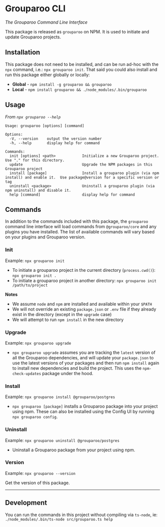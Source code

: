 # Grouparoo CLI

_The Grouparoo Command Line Interface_

This package is released as `grouparoo` on NPM. It is used to initiate and update Grouparoo projects.

## Installation

This package does not need to be installed, and can be run ad-hoc with the `npx` command, i.e.: `npx grouparoo init`. That said you could also install and run this package either globally or locally:

- **Global** - `npm install -g grouparoo && grouparoo`
- **Local** - `npm install grouparoo && ./node_modules/.bin/grouparoo`

## Usage

_From `npx grouparoo --help`_

```
Usage: grouparoo [options] [command]

Options:
  -V, --version    output the version number
  -h, --help       display help for command

Commands:
  init [options] <path>            Initialize a new Grouparoo project.  Use "." for this directory.
  update                           Upgrade the NPM packages in this Grouparoo project
  install [package]                Install a grouparoo plugin (via npm install) and enable it.  Use package@version for a specific version or tag
  uninstall <package>              Uninstall a grouparoo plugin (via npm uninstall) and disable it.
  help [command]                   display help for command
```

## Commands

In addition to the commands included with this package, the `grouparoo` command line interface will load commands from `@grouparoo/core` and any plugins you have installed. The list of available commands will vary based on your plugins and Grouparoo version.

### Init

Example: `npx grouparoo init`

- To initiate a grouparoo project in the current directory (`process.cwd()`): `npx grouparoo init .`
- To initiate a grouparoo project in another directory: `npx grouparoo init /path/to/project`

**Notes**

- We assume `node` and `npm` are installed and available within your `$PATH`
- We will not override an existing `package.json` or `.env` file if they already exist in the directory (except in the `upgrade` case)
- We will attempt to run `npm install` in the new directory

### Upgrade

Example: `npx grouparoo upgrade`

- `npx grouparoo upgrade` assumes you are tracking the `latest` version of all the Grouparoo dependencies, and will update your `package.json` to use the latest versions of your packages and then run `npm install` again to install new dependencies and build the project. This uses the `npm-check-updates` package under the hood.

### Install

Example: `npx grouparoo install @grouparoo/postgres`

- `npx grouparoo [package]` installs a Grouparoo package into your project using npm. These can also be installed using the Config UI by running `npx grouparoo config`.

### Uninstall

Example: `npx grouparoo uninstall @grouparoo/postgres`

- Uninstall a Grouparoo package from your project using npm.

### Version

Example: `npx grouparoo --version`

Get the version of this package.

---

## Development

You can run the commands in this project without compiling via `ts-node`, ie: `./node_modules/.bin/ts-node src/grouparoo.ts help`
